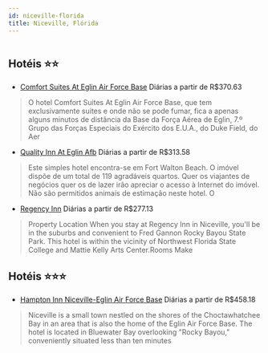 ```yaml
---
id: niceville-florida
title: Niceville, Flórida
---
```


<center><img src="http://photos.hotelbeds.com/giata/13/132261/132261a_hb_a_002.jpg" alt="" /></center>


## Hotéis ⭐️⭐️

-    [Comfort Suites At Eglin Air Force Base](https://www.hurb.com/aud/https://www.hurb.com/hoteis/niceville/comfort-suites-at-eglin-air-force-base-JNP-JP143680?cmp=18055) Diárias a partir de R$370.63
   > O hotel Comfort Suites At Eglin Air Force Base, que tem exclusivamente suites e onde não se pode fumar, fica a apenas alguns minutos de distância da Base da Força Aérea de Eglin, 7.º Grupo das Forças Especiais do Exército dos E.U.A., do Duke Field, do Aer
-    [Quality Inn At Eglin Afb](https://www.hurb.com/aud/https://www.hurb.com/hoteis/niceville/quality-inn-at-eglin-afb-JNP-JP148771?cmp=18055) Diárias a partir de R$313.58
   > Este simples hotel encontra-se em Fort Walton Beach. O imóvel dispõe de um total de 119 agradáveis quartos. Quer os viajantes de negócios quer os de lazer irão apreciar o acesso à Internet do imóvel. Não são permitidos animais de estimação neste hotel. O 
-    [Regency Inn](https://www.hurb.com/aud/https://www.hurb.com/hoteis/niceville/regency-inn-JNP-JP799129?cmp=18055) Diárias a partir de R$277.13
   > Property Location When you stay at Regency Inn in Niceville, you&apos;ll be in the suburbs and convenient to Fred Gannon Rocky Bayou State Park‎. This hotel is within the vicinity of Northwest Florida State College and Mattie Kelly Arts Center.Rooms Make 

## Hotéis ⭐️⭐️⭐️

-    [Hampton Inn Niceville-Eglin Air Force Base](https://www.hurb.com/aud/https://www.hurb.com/hoteis/niceville/hampton-inn-niceville-eglin-air-force-base-JNP-JP811466?cmp=18055) Diárias a partir de R$458.18
   > Niceville is a small town nestled on the shores of the Choctawhatchee Bay in an area that is also the home of the Eglin Air Force Base. The hotel is located in Bluewater Bay overlooking &quot;Rocky Bayou,&quot; conveniently situated less than ten minutes 

